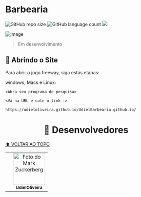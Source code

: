 # Barbearia

<!---Esses são exemplos. Veja https://shields.io para outras pessoas ou para personalizar este conjunto de escudos. Você pode querer incluir dependências, status do projeto e informações de licença aqui--->

![GitHub repo size](https://img.shields.io/github/repo-size/UdielOliveira/UdielBarbearia.github.io?style=for-the-badge)
![GitHub language count](https://img.shields.io/github/languages/count/UdielOliveira/UdielBarbearia.github.io?style=for-the-badge)
<img src="http://img.shields.io/static/v1?label=STATUS&message=EM%20DESENVOLVIMENTO&color=GREEN&style=for-the-badge"/>


![image](http://www.unow.com.br/emDesenvolvimento.gif)
> Em desenvolvimento

## 🚀 Abrindo o Site

Para abrir o jogo freeway, siga estas etapas:

windows, Macs e Linux:
```
<Abra seu programa de pesquisa>
```
```
<Vá na URL e cole o link :>
```
```
https://udieloliveira.github.io/UdielBarbearia.github.io/
```

<h1  align="center">🤝 Desenvolvedores</h1>

<table style: align="center">
    
<td align="center">
<td align="center">
  <a href="https://github.com/UdielOliveira">
    <img src="https://avatars.githubusercontent.com/u/113556350?v=4" width="100px;" alt="Foto do Mark Zuckerberg"/><br>
    <sub>
      <b>UdielOliveira</b>
    </sub>
  </a>
</td>  

    
[⬆ VOLTAR AO TOPO](#Barbearia)<br>
